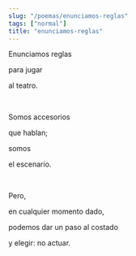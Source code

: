 ```yaml
---
slug: "/poemas/enunciamos-reglas"
tags: ["normal"]
title: "enunciamos-reglas"
---
```

Enunciamos reglas

para jugar

al teatro.

&nbsp;

Somos accesorios

que hablan;

somos

el escenario.

&nbsp;

Pero,

en cualquier momento dado,

podemos dar un paso al costado

y elegir: no actuar.